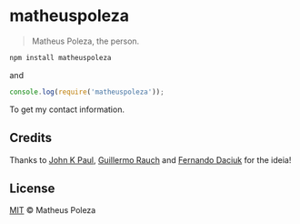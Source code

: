 # matheuspoleza

> Matheus Poleza, the person.

```sh
npm install matheuspoleza
```

and

```js
console.log(require('matheuspoleza'));
```

To get my contact information.

## Credits

Thanks to [John K Paul](https://github.com/johnkpaul/johnkpaul),
[Guillermo Rauch](https://github.com/rauchg/rauchg) and [Fernando Daciuk](https://github.com/fdaciuk/fdaciuk)
for the ideia!

## License

[MIT](https://github.com/fdaciuk/licenses/blob/master/MIT-LICENSE.md) &copy; Matheus Poleza
